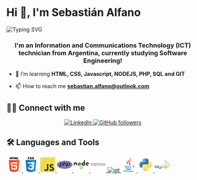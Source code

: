 <h1 align="left">Hi 👋, I'm Sebastián Alfano</h1>

![Typing SVG](https://readme-typing-svg.herokuapp.com?lines=Hello+World;Welcome+to+my+GitHub)

<h3 align="center">I'm an Information and Communications Technology (ICT) technician from Argentina, currently studying Software Engineering!</h3>

- 🌱 I’m learning **HTML, CSS, Javascript, NODEJS, PHP, SQL and GIT**

- 📫 How to reach me **sebastian.alfano@outlook.com**

## 🙋‍♂️ Connect with me
<p align="center">
    <a href="https://www.linkedin.com/in/sebasti%C3%A1n-alfano/" target="_blank">
      <img alt="LinkedIn" title="Connect on LinkedIn" src="https://img.shields.io/badge/-LinkedIn-blue?style=for-the-badge&logo=Linkedin&logoColor=white"/>
    </a>
    <a href="https://github.com/seba-alfano" target="_blank">
        <img alt="GitHub followers" title="Follow me on GitHub" src="https://img.shields.io/github/followers/seba-alfano?style=for-the-badge&logo=github"/>
    </a>
</p>

## 🛠️ Languages and Tools
<p align="left"> 
    <a href="https://www.w3.org/html/" target="_blank" rel="noreferrer"> <img src="https://raw.githubusercontent.com/devicons/devicon/master/icons/html5/html5-original-wordmark.svg" alt="html5" width="40" height="40"/> </a> 
    <a href="https://www.w3schools.com/css/" target="_blank" rel="noreferrer"> <img src="https://raw.githubusercontent.com/devicons/devicon/master/icons/css3/css3-original-wordmark.svg" alt="css3" width="40" height="40"/> </a>
    <a href="https://developer.mozilla.org/en-US/docs/Web/JavaScript" target="_blank" rel="noreferrer"> <img src="https://raw.githubusercontent.com/devicons/devicon/master/icons/javascript/javascript-original.svg" alt="javascript" width="40" height="40"/> </a>
    <a href="https://www.php.net" target="_blank" rel="noreferrer"> <img src="https://raw.githubusercontent.com/devicons/devicon/master/icons/php/php-original.svg" alt="php" width="40" height="40"/> </a>
    <a href="https://nodejs.org" target="_blank" rel="noreferrer"> <img src="https://raw.githubusercontent.com/devicons/devicon/master/icons/nodejs/nodejs-original-wordmark.svg" alt="nodejs" width="40" height="40"/> </a>
    <a href="https://expressjs.com" target="_blank" rel="noreferrer"> <img src="https://raw.githubusercontent.com/devicons/devicon/master/icons/express/express-original-wordmark.svg" alt="express" width="40" height="40"/> </a>
    <a href="https://git-scm.com/" target="_blank" rel="noreferrer"> <img src="https://www.vectorlogo.zone/logos/git-scm/git-scm-icon.svg" alt="git" width="40" height="40"/> </a> 
    <a href="https://www.java.com" target="_blank" rel="noreferrer"> <img src="https://raw.githubusercontent.com/devicons/devicon/master/icons/java/java-original.svg" alt="java" width="40" height="40"/> </a> 
    <a href="https://www.python.org" target="_blank" rel="noreferrer"> <img src="https://raw.githubusercontent.com/devicons/devicon/master/icons/python/python-original.svg" alt="python" width="40" height="40"/> </a>
    <a href="https://www.mysql.com/" target="_blank" rel="noreferrer"> <img src="https://raw.githubusercontent.com/devicons/devicon/master/icons/mysql/mysql-original-wordmark.svg" alt="mysql" width="40" height="40"/> </a>
</p>
